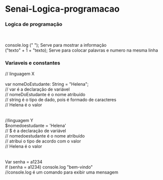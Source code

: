 # Senai-Logica-programacao

<h3> Logica de programação </h3>
<br> <br>
console.log (" "); Serve para mostrar a informação
           <br>
("texto" + 1 + "texto); Serve para colocar palavras e numero na mesma linha
<br>
<h3> Variaveis e constantes </h3>
// linguagem X
<br> <br>
var nomeDoEstudante: String = "Helena";
<br>
// var é a declaração de variável
<br>
// nomeDoEstudante é o nome atribuído
<br>
// string é o tipo de dado, pois é formado de caracteres
<br>
// Helena é o valor
<br> <br> <br>
//linguagem Y
<br>
$nomedoestudante = 'Helena'
<br>
// $ é a declaração de variável
<br>
// nomedoestudante é o nome atribuído
<br>
// atribui o tipo de acordo com o valor
<br>
// Helena é o valor
<br>
<br>
<br>
Var senha = a1234 <br>
if (senha = a1234) console.log "bem-vindo" <br>
//console.log é um comando para exibir uma mensagem <br>
